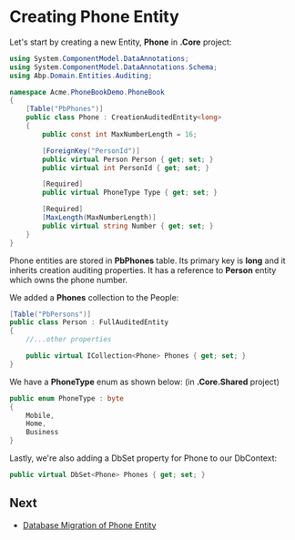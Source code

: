 # Creating Phone Entity

Let's start by creating a new Entity, **Phone** in **.Core** project:

```csharp
using System.ComponentModel.DataAnnotations;
using System.ComponentModel.DataAnnotations.Schema;
using Abp.Domain.Entities.Auditing;

namespace Acme.PhoneBookDemo.PhoneBook
{
    [Table("PbPhones")]
    public class Phone : CreationAuditedEntity<long>
    {
        public const int MaxNumberLength = 16;

        [ForeignKey("PersonId")]
        public virtual Person Person { get; set; }
        public virtual int PersonId { get; set; }

        [Required]
        public virtual PhoneType Type { get; set; }

        [Required]
        [MaxLength(MaxNumberLength)]
        public virtual string Number { get; set; }
    }
}
```

Phone entities are stored in **PbPhones** table. Its primary key is
**long** and it inherits creation auditing properties. It has a reference
to **Person** entity which owns the phone number.

We added a **Phones** collection to the People:

```csharp
[Table("PbPersons")]
public class Person : FullAuditedEntity
{
    //...other properties

    public virtual ICollection<Phone> Phones { get; set; }
}
```

We have a **PhoneType** enum as shown below: (in **.Core.Shared**
project)

```csharp
public enum PhoneType : byte
{
    Mobile,
    Home,
    Business
}
```

Lastly, we're also adding a DbSet property for Phone to our DbContext:

```csharp
public virtual DbSet<Phone> Phones { get; set; }
```

## Next

- [Database Migration of Phone Entity](Developing-Step-By-Step-Angular-Migrations-Phone-Entity)